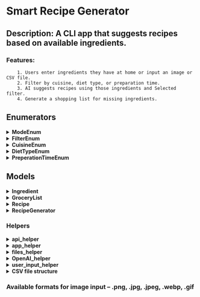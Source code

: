 # Smart Recipe Generator

## Description: A CLI app that suggests recipes based on available ingredients.

### Features:
        1. Users enter ingredients they have at home or input an image or CSV file.
        2. Filter by cuisine, diet type, or preparation time.
        3. AI suggests recipes using those ingredients and Selected filter.
        4. Generate a shopping list for missing ingredients.

## Enumerators
<details>
<summary><strong>ModeEnum</strong></summary>

### Description
The `ModeEnum` enumerator defines available modes for entering ingredients.

### Values

- **MANUAL_INPUT** – Allows the user to enter ingredients manually.
- **IMAGE_INPUT** – Allows the user to provide an image from which ingredients are extracted.
- **FILE_INPUT** – Allows the user to provide a .csv file from which ingredients are read.
- **EXIT** – Allows the user to exit the Recipe generator app.
</details>

<details>
<summary><strong>FilterEnum</strong></summary>

### Description
The `FilterEnum` enumerator defines available filtering types.

### Values

- **CUISINE** – Allows the user to select from available cuisines.
- **DIET_TYPE** – Allows the user to select from available diet types.
- **PREPERATION_TIME** – Allows the user to select from available preperation times.
- **STOP_CHOOSING** – Allows the user to stop choosing filtering types.
</details>

<details>
<summary><strong>CuisineEnum</strong></summary>

### Description
The `CuisineEnum` enumerator defines available Cuisines in the app.

### Values

- **AMERICAN** – Sets the Cuisine value to be American.
- **MEXICAN** – Sets the Cuisine value to be Mexican.
- **ITALIAN** – Sets the Cuisine value to be Italian.
- **LITHUANIAN** – Sets the Cuisine value to be Lithuanian.
- **NONE** - Sets the Cuisine value to be None.
</details>

<details>
<summary><strong>DietTypeEnum</strong></summary>

### Description
The `DietTypeEnum` enumerator defines available diet types in the app.

### Values

- **VEGAN** – Sets the Diet Type value to be Vegan.
- **VEGETARIAN** – Sets the Diet Type value to be Vegetarian.
- **KETO** – Sets the Diet Type value to be Keto.
- **NONE** - Sets the Diet Type value to be None.
</details>

<details>
<summary><strong>PreperationTimeEnum</strong></summary>

### Description
The `PreperationTimeEnum` enumerator defines available preperation times in the app.

### Values

- **QUICK** – Sets the Preperation Time value to be Quick.
- **MODERATE** – Sets the Preperation Time value to be Moderate.
- **LONG** – Sets the Preperation Time value to be Long.
- **NONE** - Sets the Preperation Time value to be None.
</details>

## Models
<details>
<summary><strong>Ingredient</strong></summary>

### Data
- **name** – Name of the ingredient.

</details>

<details>
<summary><strong>GroceryList</strong></summary>

### Data
- **ingredients** – list of ingredients from Ingredient class.

</details>

<details>
<summary><strong>Recipe</strong></summary>

### Data
- **name** – Name of the recipe.
- **ingredients** – a GroceryList class.
- **instructions** - a list of strings that is an individual step in instructions.

</details>

<details>
<summary><strong>RecipeGenerator</strong></summary>

### Data
- **client** – An OpenAI object.
- **grocery_list** – a GroceryList class.
- **filters** - a dictionary of FilterEnum and its value.

<details>
<summary><strong>Methods</strong></summary>

1. Setter for grocery list:
```python
def set_grocery_list(self, grocery_list: GroceryList):
    """Sets the grocery list based on user input (manual, image, or CSV)."""

    self.grocery_list = grocery_list
```

2. Setter for filters:
```python
def set_filter(self, filter_type: FilterEnum, value: str):
    """Applies a filter based on user selection."""

    if filter_type in self.filters:
        self.filters[filter_type] = value
```

3. Generate recipe based on grocery list and filters:
```python
def generate_recipe(self) -> Recipe:
    """Uses OpenAI to generate a recipe based on current ingredients and filters."""

    try:
        recipe = OpenAI_helper.get_AI_response_for_recipe(
            self.client,
            self.grocery_list,
            self.filters[FilterEnum.CUISINE],
            self.filters[FilterEnum.DIET_TYPE],
            self.filters[FilterEnum.PREPERATION_TIME],
        )
        return recipe
    except IndexError:
        print("AI failed to generate a valid recipe! Please try again.")
        return None
```

4. A method to get missing ingredients list for the generated recipe:
```python
def get_shopping_list(self, recipe: Recipe) -> GroceryList:
    """
    Compares the generated recipe's ingredients with the user's available ingredients
    and returns a grocery list of missing ingredients.
    """
    missing_ingredients = [
        ingredient
        for ingredient in recipe.ingredients.ingredients
        if ingredient not in self.grocery_list.ingredients
    ]
    return GroceryList(missing_ingredients)
```
</details>
</details>

### Helpers

<details>
<summary><strong>api_helper</strong></summary>

### Description
The `api_helper` module is created for checking API keys.

<details>
<summary><strong>Functions</strong></summary>

1. Checks if the APIs are set in the .env file:
```python 
def is_valid_APIs() -> None:
```

2. All these functions below check for an API key based on their variable name:
```python
def check_OpenAI_API_key() -> None:
def check_rapid_API_key() -> None:
def check_OpenAI_org_id() -> None:
def check_OpenAI_project_id() -> None:
```
</details>
</details>

<details>
<summary><strong>app_helper</strong></summary>

### Description
The `app_helper` module is created for handling user inputs when selecting ingredient input type and filtering choices.

<details>
<summary><strong>Functions</strong></summary>

```python
def select_mode() -> ModeEnum:
    """Displays the input menu to the user and returns selected mode."""
def select_filter() -> FilterEnum:
    """Displays the filter menu to the user and returns Filter type."""
def encode_image(image_path: str) -> str:
    """Encodes an image file to a Base64 string."""
def select_cuisine() -> str:
    """Displays the cuisine menu to the user and returns selected cuisine."""
def select_diet_type() -> str:
    """Displays the diet type menu to the user and returns selected diet type."""
def select_preperation_time() -> str:
    """Displays the preperation time menu to the user and returns selected preperation time."""
```
</details>
</details>

<details>
<summary><strong>files_helper</strong></summary>

### Description
The `files_helper` module is created for handling the reading, writing, and validating of files.

<details>
<summary><strong>Functions</strong></summary>

```python
def get_GroceryList(csv_file_path: str) -> GroceryList: – Returns GroceryList from a CSV file.
def save_recipe(recipe: Recipe) -> None: – Saves recipe to a TXT file.
def validate_Recipes_folder() -> None: – Validates Recipe folder.
def recipe_exists(recipe_name: str) -> bool: – Checks if a recipe with given name already exists.
```
</details>
</details>

<details>
<summary><strong>OpenAI_helper</strong></summary>

### Description
The `OpenAI_helper` module is created for handling the requests to OpenAI and responses from OpenAI.

<details>
<summary><strong>Functions</strong></summary>

```python
def get_AI_response_from_image(client: OpenAI, base64_image: str) -> GroceryList:
    """Sends an image to OpenAI API and returns the AI response."""
def get_AI_response_for_recipe(
    client: OpenAI,
    groceryList: GroceryList,
    cuisine: str,
    diet_type: str,
    preparation_time: str,
) -> Optional[Recipe]:
    """Sends ingredients and filtering choices to OpenAI API and returns the AI generated recipe."""
```
</details>
</details>

<details>
<summary><strong>user_input_helper</strong></summary>

### Description
The `user_input_helper` module is created for handling the user inputs when entering ingredients and files paths.

### Data
```python 
AVAILABLE_IMAGE_EXTENSIONS = (".png", ".jpg", ".jpeg", ".webp", ".gif")
```

<details>
<summary><strong>Functions</strong></strong>

```python
def ask_user_for_ingredients() -> GroceryList:
    """Returns a list of ingredients (GroceryList class)."""
def ask_user_for_ingredient() -> Ingredient:
    """Asks and returns a single ingredient."""
def ask_user_for_another_ingredient() -> bool:
    """Asks user if they want to enter another ingredient and returns boolean value."""
def ask_user_for_image_path(AVAILABLE_IMAGE_EXTENSIONS: tuple[str]) -> str:
    """Asks user the image path returns the image path."""
def ask_user_for_csv_path() -> str:
    """Asks the user CSV file path returns the CSV file path."""
def ask_user_to_save_recipe() -> bool:
    """Asks user if they want to save recipe and returns boolean value."""
```
</details>
</details>

<details>
<summary><strong>CSV file structure</strong></summary>

```csv
Tomato
Apple
Cucumber
Broccoli
Orange
Eggs
Meat
Yogurt
```

</details>

### Available formats for image input – .png, .jpg, .jpeg, .webp, .gif


